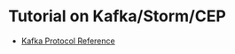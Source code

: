 # Tutorial on Kafka/Storm/CEP
* [Kafka Protocol Reference](https://cwiki.apache.org/confluence/display/KAFKA/A+Guide+To+The+Kafka+Protocol)
